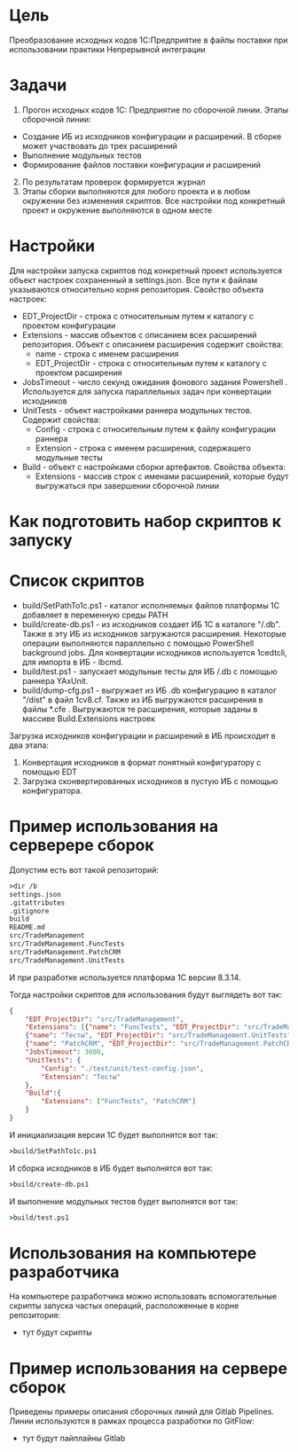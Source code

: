# Цель
Преобразование исходных кодов 1С:Предприятие в файлы поставки при использовании практики Непрерывной интеграции
# Задачи
1. Прогон исходных кодов 1С: Предприятие по сборочной линии. Этапы сборочной линии:
  * Создание ИБ из исходников конфигурации и расширений. В сборке может участвовать до трех расширений
  * Выполнение модульных тестов
  * Формирование файлов поставки конфигурации и расширений
2. По результатам проверок формируется журнал
3. Этапы сборки выполняются для любого проекта и в любом окружении без изменения скриптов. Все настройки под конкретный проект и окружение выполняются в одном месте

# Настройки
Для настройки запуска скриптов под конкретный проект используется объект настроек сохраненный в settings.json. Все пути к файлам указываются относительно корня репозитория. Свойство объекта настроек:
* EDT_ProjectDir - строка с относительным путем к каталогу с проектом конфигурации
* Extensions - массив объектов с описанием всех расширений репозитория. Объект с описанием расширения содержит свойства:
  * name - строка с именем расширения
  * EDT_ProjectDir - строка с относительным путем к каталогу с проектом расширения
* JobsTimeout - число секунд ожидания фонового задания Powershell . Используется для запуска параллельных задач при конвертации исходников
* UnitTests - объект настройками раннера модульных тестов. Содержит свойства:
  * Config - строка с относительным путем к файлу конфигурации раннера
  * Extension - строка с именем расширения, содержашего модульные тесты
* Build - объект с настройками сборки артефактов. Свойства объекта:
  * Extensions - массив строк с именами расширений, которые будут выгружаться при завершении сборочной линии



# Как подготовить набор скриптов к запуску

# Список скриптов
* build/SetPathTo1c.ps1 - каталог исполняемых файлов платформы 1С добавляет в переменную среды PATH
* build/create-db.ps1 - из исходников создает ИБ 1С в каталоге "/.db". Также в эту ИБ из исходников загружаются расширения. Некоторые операции выполняются параллельно с помощью PowerShell background jobs. Для конвертации исходников используется 1cedtcli, для импорта в ИБ - ibcmd.
* build/test.ps1 - запускает модульные тесты для ИБ /.db с помощью раннера YAxUnit.
* build/dump-cfg.ps1 - выгружает из ИБ .db конфигурацию в каталог "/dist" в файл 1cv8.cf. Также из ИБ выгружаются расширения в файлы *.cfe . Выгружаются те расширения, которые заданы в массиве Build.Extensions настроек

Загрузка исходников конфигурации и расширений в ИБ происходит в два этапа:
1. Конвертация исходников в формат понятный конфигуратору с помощью EDT
2. Загрузка сконвертированных исходников в пустую ИБ с помощью конфигуратора.

# Пример использования на серверере сборок
Допустим есть вот такой репозиторий:
``` cmd
>dir /b
settings.json 
.gitattributes
.gitignore
build
README.md
src/TradeManagement
src/TradeManagement.FuncTests
src/TradeManagement.PatchCRM
src/TradeManagement.UnitTests
```
И при разработке используется платформа 1С версии 8.3.14. 

Тогда настройки скриптов для использования будут выглядеть вот так:
``` json
{
    "EDT_ProjectDir": "src/TradeManagement",
	"Extensions": [{"name": "FuncTests", "EDT_ProjectDir": "src/TradeManagement.FuncTests"}, 
	{"name": "Тесты", "EDT_ProjectDir": "src/TradeManagement.UnitTests"},
	{"name": "PatchCRM", "EDT_ProjectDir": "src/TradeManagement.PatchCRM"}],
	"JobsTimeout": 3600,
	"UnitTests": {
		"Config": "./test/unit/test-config.json",
		"Extension": "Тесты"
	},
	"Build":{
		"Extensions": ["FuncTests", "PatchCRM"]
	}
}

```
И инициализация версии 1С будет выполнятся вот так:
``` cmd
>build/SetPathTo1c.ps1
```
И сборка исходников в ИБ будет выполнятся вот так:
``` cmd
>build/create-db.ps1
```
И выполнение модульных тестов будет выполнятся вот так:
``` cmd
>build/test.ps1
```

# Использования на компьютере разработчика
На компьютере разработчика можно использовать вспомогательные скрипты запуска частых операций, расположенные в корне репозитория: 
* тут будут скрипты


# Пример использования на сервере сборок
Приведены примеры описания сборочных линий для Gitlab Pipelines. Линии используются в рамках процесса разработки по GitFlow: 
* тут будут пайплайны Gitlab
